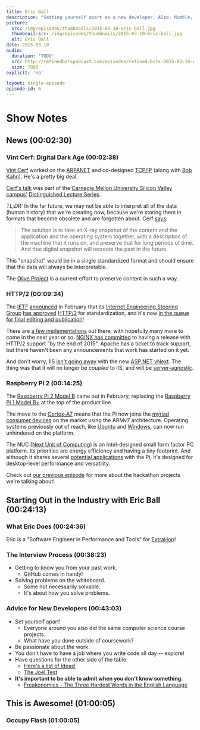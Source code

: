 ```yaml
---
title: Eric Ball
description: "Setting yourself apart as a new developer. Also: Mumble, Raspberry Pi 2, Digital Dark Age, Occupy Flash, \"Ninjas\" and \"Rockstars\", and Git!"
picture:
  src: /img/episodes/thumbnails/2015-03-10-eric-ball.jpg
  thumbnail-src: /img/episodes/thumbnails/2015-03-10-eric-ball.jpg
  alt: Eric Ball
date: 2015-03-10
audio:
  duration: 'TODO'
  src: http://refinedbitspodcast.com/episodes/refined-bits-2015-03-10-eric-ball.mp3
  size: TODO
explicit: 'no'

layout: single-episode
episode-id: 6
---
```


# Show Notes

## News (00:02:30)

### Vint Cerf: Digital Dark Age (00:02:38)

[Vint Cerf](http://en.wikipedia.org/wiki/Vint_Cerf) worked on the [ARPANET](http://en.wikipedia.org/wiki/ARPANET) and co-designed [TCP/IP](http://en.wikipedia.org/wiki/Internet_protocol_suite) (along with [Bob Kahn](http://en.wikipedia.org/wiki/Bob_Kahn)). He's a pretty big deal.

[Cerf's talk](http://www.cmu.edu/silicon-valley/news-events/dls/2015/cerf-news.html) was part of the [Carnegie Mellon University Silicon Valley campus'](http://www.cmu.edu/silicon-valley/news-events/dls/2015/cerf-news.html) [Distinguished Lecture Series](http://www.cmu.edu/silicon-valley/news-events/dls/index.html).

*TL;DR:* In the far future, we may not be able to interpret all of the data (human history) that we're creating now, because we're storing them in formats that become obsolete and are forgotten about. Cerf [says](http://www.bbc.com/news/science-environment-31450389):

> The solution is to take an X-ray snapshot of the content and the application and the operating system together, with a description of the machine that it runs on, and preserve that for long periods of time. And that digital snapshot will recreate the past in the future.

This "snapshot" would be in a single standardized format and should ensure that the data will always be interpretable.

The [Olive Project](https://olivearchive.org/) is a current effort to preserve content in such a way.

### HTTP/2 (00:09:34)

The [IETF](http://en.wikipedia.org/wiki/Internet_Engineering_Task_Force) [announced](http://www.ietf.org/blog/2015/02/http2-approved/) in February that its [Internet Engineering Steering Group](http://www.ietf.org/iesg/) [has approved](https://lists.w3.org/Archives/Public/ietf-http-wg/2015JanMar/0478.html) [HTTP/2](http://en.wikipedia.org/wiki/HTTP/2) for standardization, and it's now [in the queue for final editing and publication](http://www.rfc-editor.org/queue2.html#draft-ietf-httpbis-http2)!

There are [a few implementations](https://github.com/http2/http2-spec/wiki/Implementations) out there, with hopefully many more to come in the next year or so. [NGINX has committed](http://nginx.com/blog/how-nginx-plans-to-support-http2/) to having a release with HTTP/2 support "by the end of 2015". Apache has a ticket to track support, but there haven't been any announcements that work has started on it yet.

And don't worry, IIS [isn't going away](http://blogs.msdn.com/b/webdev/archive/2014/02/18/introducing-asp-net-project-helios.aspx) with the new [ASP.NET vNext](http://www.asp.net/vnext). The thing was that it will no longer be *coupled* to IIS, and will be [server-agnostic](https://github.com/aspnet/Home/wiki/Servers).

### Raspberry Pi 2 (00:14:25)

The [Raspberry Pi 2 Model B](http://www.raspberrypi.org/products/raspberry-pi-2-model-b/) came out in February, replacing the [Raspberry Pi 1 Model B+](http://www.raspberrypi.org/products/model-b-plus/) at the top of the product line.

The move to the [Cortex-A7](http://en.wikipedia.org/wiki/ARM_Cortex-A7) means that the Pi now joins the [myriad consumer devices](http://forum.xda-developers.com/showthread.php?t=1596800) on the market using the ARMv7 architecture. Operating systems previously out of reach, like [Ubuntu](https://wiki.ubuntu.com/ARM) and [Windows](http://dev.windows.com/en-us/featured/raspberrypi2support), can now run unhindered on the platform.

The NUC ([Next Unit of Computing](http://en.wikipedia.org/wiki/Next_Unit_of_Computing)) is an Intel-designed small form factor PC platform. Its priorities are energy efficiency and having a tiny footprint. And although it shares several [potential applications](http://www.intel.com/content/www/us/en/nuc/usage-examples.html) with the Pi, it's designed for desktop-level performance and versatility.

Check out [our previous episode](refinedbitspodcast.com/2015/02/14/at-the-hackathon/) for more about the hackathon projects we're talking about!

## Starting Out in the Industry with Eric Ball (00:24:13)

### What Eric Does (00:24:36)

Eric is a "Software Engineer in Performance and Tools" for [ExtraHop](http://www.extrahop.com/)!

### The Interview Process (00:38:23)

 * Getting to know you from your past work.
   * GitHub comes in handy!
 * Solving problems on the whiteboard.
   * Some not necessarily solvable.
   * It's about how you solve problems.

### Advice for New Developers (00:43:03)

 * Set yourself apart!
   * Everyone around you also did the same computer science course projects.
   * What have you done outside of coursework?
 * Be passionate about the work.
 * You don't have to have a job where you write code all day -- explore!
 * Have questions for the other side of the table.
   * [Here's a list of ideas!](https://github.com/ChiperSoft/InterviewThis/blob/master/InterviewThis.md)
   * [The Joel Test](http://www.joelonsoftware.com/articles/fog0000000043.html)
 * **It's important to be able to admit when you don't know something.**
   * [Freakonomics - The Three Hardest Words in the English Language](http://freakonomics.com/2014/05/15/the-three-hardest-words-in-the-english-language-a-new-freakonomics-radio-podcast/)

## This is Awesome! (01:00:05)

### Occupy Flash (01:00:05)
